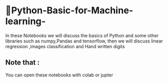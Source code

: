 <h1>📌Python-Basic-for-Machine-learning- </h1>
In these Notebooks we will discuss the basics of Python and some other libraries such as numpy,Pandas and tensorflow, then we will discuss linear regression ,images classification and Hand written digits

<h2>Note that : </h2>  <p>You can open these notebooks with colab or jupter </p>
